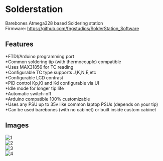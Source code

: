 # Solderstation

Barebones Atmega328 based Soldering station  
Firmware: https://github.com/fngstudios/SolderStation_Software


## Features  
*FTDI/Arduino programming port     
*Common soldering tip (with thermocouple) compatible  
*Uses MAX31856 for TC reading  
*Configurable TC type supports J,K,N,E,etc  
*Configurable LCD contrast  
*PID control Kp,Ki and Kd configurable via UI  
*Idle mode for longer tip life  
*Automatic switch-off  
*Arduino compatible 100% customizable  
*Uses any PSU up to 35v like common laptop PSUs (depends on your tip)  
*Can be used barebones (with no cabinet) or built inside custom cabinet  



## Images

![1](https://github.com/fngstudios/SolderStation/blob/master/Wiki/Images/1.png)  
![2](https://github.com/fngstudios/SolderStation/blob/master/Wiki/Images/2.png)  
![3](https://github.com/fngstudios/SolderStation/blob/master/Wiki/Images/3.png)  
![4](https://github.com/fngstudios/SolderStation/blob/master/Wiki/Images/4.png)  
